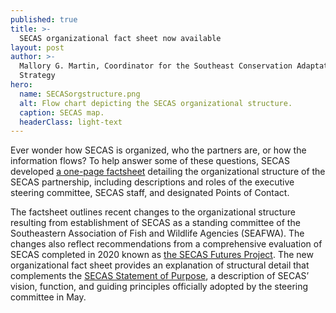 ```yaml
---
published: true
title: >-
  SECAS organizational fact sheet now available
layout: post
author: >-
  Mallory G. Martin, Coordinator for the Southeast Conservation Adaptation
  Strategy
hero:
  name: SECASorgstructure.png
  alt: Flow chart depicting the SECAS organizational structure. 
  caption: SECAS map.
  headerClass: light-text
---
```

Ever wonder how SECAS is organized, who the partners are, or how the information flows? To help answer some of these questions, SECAS developed [a one-page factsheet](http://secassoutheast.org/pdf/SECAS_Org_Structure_2021.pdf) detailing the organizational structure of the SECAS partnership, including descriptions and roles of the executive steering committee, SECAS staff, and designated Points of Contact.

The factsheet outlines recent changes to the organizational structure resulting from establishment of SECAS as a standing committee of the Southeastern Association of Fish and Wildlife Agencies (SEAFWA). The changes also reflect recommendations from a comprehensive evaluation of SECAS completed in 2020 known as [the SECAS Futures Project](http://secassoutheast.org/pdf/SECAS_Futures_final_report_March_2021.pdf). The new organizational fact sheet provides an explanation of structural detail that complements the [SECAS Statement of Purpose](http://secassoutheast.org/pdf/SECAS_final_Purpose_Statement_approved_5-24-2021.pdf), a description of SECAS’ vision, function, and guiding principles officially adopted by the steering committee in May.
